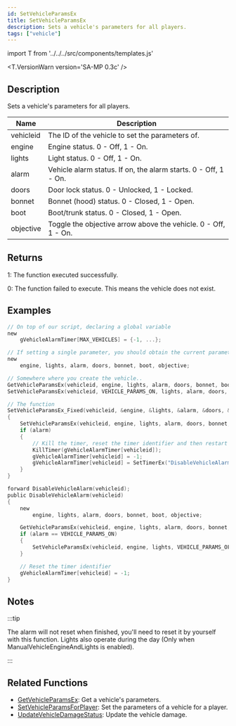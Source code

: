 ```yaml
---
id: SetVehicleParamsEx
title: SetVehicleParamsEx
description: Sets a vehicle's parameters for all players.
tags: ["vehicle"]
---
```


import T from '../../../src/components/templates.js'

<T.VersionWarn version='SA-MP 0.3c' />

## Description

Sets a vehicle's parameters for all players.

| Name      | Description                                                     |
| --------- | --------------------------------------------------------------- |
| vehicleid | The ID of the vehicle to set the parameters of.                 |
| engine    | Engine status. 0 - Off, 1 - On.                                 |
| lights    | Light status. 0 - Off, 1 - On.                                  |
| alarm     | Vehicle alarm status. If on, the alarm starts. 0 - Off, 1 - On. |
| doors     | Door lock status. 0 - Unlocked, 1 - Locked.                     |
| bonnet    | Bonnet (hood) status. 0 - Closed, 1 - Open.                     |
| boot      | Boot/trunk status. 0 - Closed, 1 - Open.                        |
| objective | Toggle the objective arrow above the vehicle. 0 - Off, 1 - On.  |

## Returns

1: The function executed successfully.

0: The function failed to execute. This means the vehicle does not exist.

## Examples

```c
// On top of our script, declaring a global variable
new
    gVehicleAlarmTimer[MAX_VEHICLES] = {-1, ...};

// If setting a single parameter, you should obtain the current parameters so they aren't ALL changed
new
    engine, lights, alarm, doors, bonnet, boot, objective;

// Somewhere where you create the vehicle..
GetVehicleParamsEx(vehicleid, engine, lights, alarm, doors, bonnet, boot, objective);
SetVehicleParamsEx(vehicleid, VEHICLE_PARAMS_ON, lights, alarm, doors, bonnet, boot, objective); // ONLY the engine param was changed to VEHICLE_PARAMS_ON (1)

// The function
SetVehicleParamsEx_Fixed(vehicleid, &engine, &lights, &alarm, &doors, &bonnet, &boot, &objective)
{
    SetVehicleParamsEx(vehicleid, engine, lights, alarm, doors, bonnet, boot, objective);
    if (alarm)
    {
        // Kill the timer, reset the timer identifier and then restart it if it was already running
        KillTimer(gVehicleAlarmTimer[vehicleid]);
        gVehicleAlarmTimer[vehicleid] = -1;
        gVehicleAlarmTimer[vehicleid] = SetTimerEx("DisableVehicleAlarm", 20000, false, "d", vehicleid);
    }
}

forward DisableVehicleAlarm(vehicleid);
public DisableVehicleAlarm(vehicleid)
{
    new
        engine, lights, alarm, doors, bonnet, boot, objective;

    GetVehicleParamsEx(vehicleid, engine, lights, alarm, doors, bonnet, boot, objective);
    if (alarm == VEHICLE_PARAMS_ON)
    {
        SetVehicleParamsEx(vehicleid, engine, lights, VEHICLE_PARAMS_OFF, doors, bonnet, boot, objective);
    }

    // Reset the timer identifier
    gVehicleAlarmTimer[vehicleid] = -1;
}
```

## Notes

:::tip

The alarm will not reset when finished, you'll need to reset it by yourself with this function. Lights also operate during the day (Only when ManualVehicleEngineAndLights is enabled).

:::

## Related Functions

- [GetVehicleParamsEx](GetVehicleParamsEx.md): Get a vehicle's parameters.
- [SetVehicleParamsForPlayer](SetVehicleParamsForPlayer.md): Set the parameters of a vehicle for a player.
- [UpdateVehicleDamageStatus](UpdateVehicleDamageStatus.md): Update the vehicle damage.
